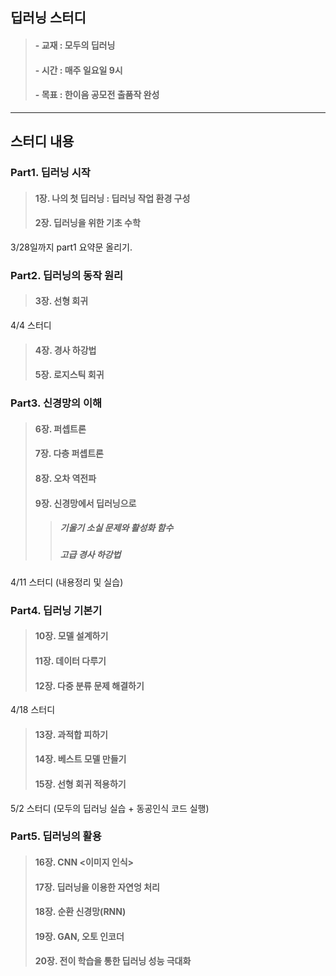 ## 딥러닝 스터디

>#### - 교재 : 모두의 딥러닝
>#### - 시간 : 매주 일요일 9시
>#### - 목표 : 한이음 공모전 출품작 완성

---
## 스터디 내용
### Part1. 딥러닝 시작  
>#### 1장. 나의 첫 딥러닝 : 딥러닝 작업 환경 구성
>#### 2장. 딥러닝을 위한 기초 수학
3/28일까지 part1 요약문 올리기.

### Part2. 딥러닝의 동작 원리
>#### 3장. 선형 회귀
4/4 스터디
>#### 4장. 경사 하강법
>#### 5장. 로지스틱 회귀

### Part3. 신경망의 이해
>#### 6장. 퍼셉트론
>#### 7장. 다층 퍼셉트론
>#### 8장. 오차 역전파
>#### 9장. 신경망에서 딥러닝으로
  >>##### 기울기 소실 문제와 활성화 함수
  >>##### 고급 경사 하강법
4/11 스터디 (내용정리 및 실습)

### Part4. 딥러닝 기본기
>#### 10장. 모델 설계하기
>#### 11장. 데이터 다루기
>#### 12장. 다중 분류 문제 해결하기
4/18 스터디
>#### 13장. 과적합 피하기
>#### 14장. 베스트 모델 만들기
>#### 15장. 선형 회귀 적용하기
5/2 스터디 (모두의 딥러닝 실습 + 동공인식 코드 실행)
### Part5. 딥러닝의 활용
>#### 16장. CNN <이미지 인식>
>#### 17장. 딥러닝을 이용한 자연엉 처리
>#### 18장. 순환 신경망(RNN)
>#### 19장. GAN, 오토 인코더
>#### 20장. 전이 학습을 통한 딥러닝 성능 극대화
